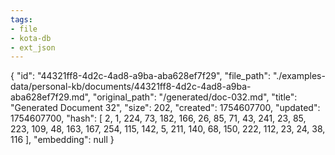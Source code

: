 ```yaml
---
tags:
- file
- kota-db
- ext_json
---
```

{
  "id": "44321ff8-4d2c-4ad8-a9ba-aba628ef7f29",
  "file_path": "./examples-data/personal-kb/documents/44321ff8-4d2c-4ad8-a9ba-aba628ef7f29.md",
  "original_path": "/generated/doc-032.md",
  "title": "Generated Document 32",
  "size": 202,
  "created": 1754607700,
  "updated": 1754607700,
  "hash": [
    2,
    1,
    224,
    73,
    182,
    166,
    26,
    85,
    71,
    43,
    241,
    23,
    85,
    223,
    109,
    48,
    163,
    167,
    254,
    115,
    142,
    5,
    211,
    140,
    68,
    150,
    222,
    112,
    23,
    24,
    38,
    116
  ],
  "embedding": null
}